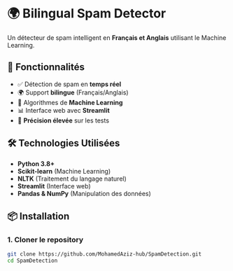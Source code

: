 # 🌍 Bilingual Spam Detector

Un détecteur de spam intelligent en **Français et Anglais** utilisant le Machine Learning.

## 🚀 Fonctionnalités

- ✅ Détection de spam en **temps réel**
- 🌍 Support **bilingue** (Français/Anglais)
- 🤖 Algorithmes de **Machine Learning**
- 📊 Interface web avec **Streamlit**
- 🎯 **Précision élevée** sur les tests

## 🛠️ Technologies Utilisées

- **Python 3.8+**
- **Scikit-learn** (Machine Learning)
- **NLTK** (Traitement du langage naturel)
- **Streamlit** (Interface web)
- **Pandas & NumPy** (Manipulation des données)

## 📦 Installation

### 1. Cloner le repository
```bash
git clone https://github.com/MohamedAziz-hub/SpamDetection.git
cd SpamDetection